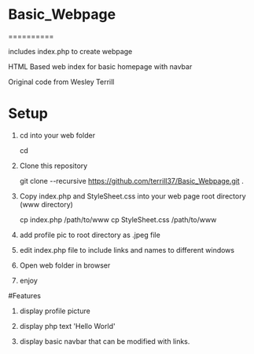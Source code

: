 # Basic_Webpage
==========

includes index.php to create webpage

HTML Based web index for basic homepage with navbar

Original code from Wesley Terrill

# Setup

1. cd into your web folder
    
    cd <my-path>

1. Clone this repository

    git clone --recursive https://github.com/terrill37/Basic_Webpage.git .

1. Copy index.php and StyleSheet.css into your web page root directory (www directory)

    cp index.php /path/to/www
    cp StyleSheet.css /path/to/www

1. add profile pic to root directory as .jpeg file

1. edit index.php file to include links and names to different windows

1. Open web folder in browser

1. enjoy

#Features

1. display profile picture

1. display php text 'Hello World'

1. display basic navbar that can be modified with links.

